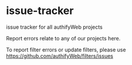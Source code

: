 # issue-tracker
issue tracker for all authifyWeb projects

Report errors relate to any of our projects here.

To report filter errors or update filters, please use https://github.com/authifyWeb/filters/issues
